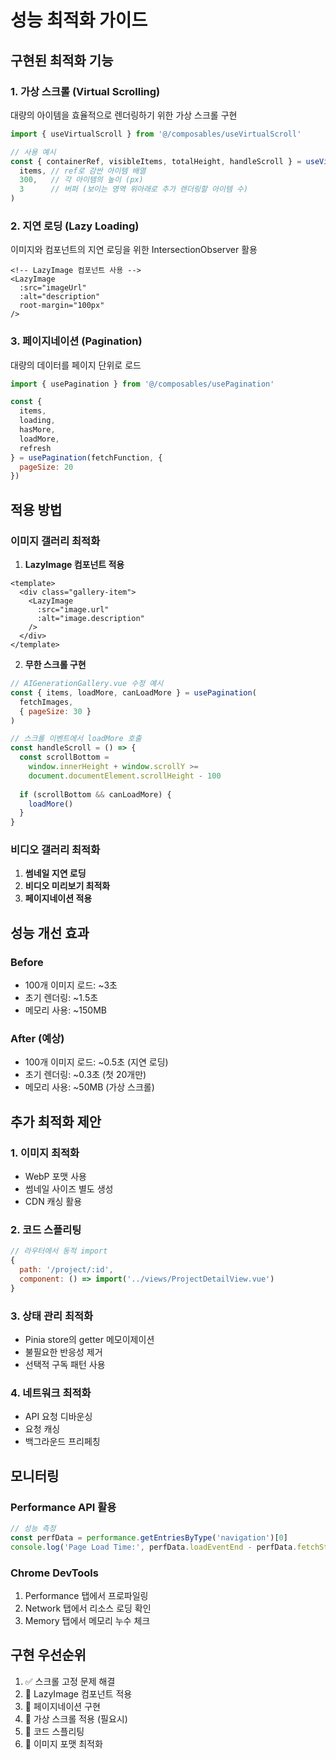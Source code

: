 # 성능 최적화 가이드

## 구현된 최적화 기능

### 1. 가상 스크롤 (Virtual Scrolling)
대량의 아이템을 효율적으로 렌더링하기 위한 가상 스크롤 구현

```javascript
import { useVirtualScroll } from '@/composables/useVirtualScroll'

// 사용 예시
const { containerRef, visibleItems, totalHeight, handleScroll } = useVirtualScroll(
  items, // ref로 감싼 아이템 배열
  300,   // 각 아이템의 높이 (px)
  3      // 버퍼 (보이는 영역 위아래로 추가 렌더링할 아이템 수)
)
```

### 2. 지연 로딩 (Lazy Loading)
이미지와 컴포넌트의 지연 로딩을 위한 IntersectionObserver 활용

```vue
<!-- LazyImage 컴포넌트 사용 -->
<LazyImage 
  :src="imageUrl" 
  :alt="description"
  root-margin="100px"
/>
```

### 3. 페이지네이션 (Pagination)
대량의 데이터를 페이지 단위로 로드

```javascript
import { usePagination } from '@/composables/usePagination'

const { 
  items, 
  loading, 
  hasMore, 
  loadMore, 
  refresh 
} = usePagination(fetchFunction, { 
  pageSize: 20 
})
```

## 적용 방법

### 이미지 갤러리 최적화

1. **LazyImage 컴포넌트 적용**
```vue
<template>
  <div class="gallery-item">
    <LazyImage 
      :src="image.url" 
      :alt="image.description"
    />
  </div>
</template>
```

2. **무한 스크롤 구현**
```javascript
// AIGenerationGallery.vue 수정 예시
const { items, loadMore, canLoadMore } = usePagination(
  fetchImages,
  { pageSize: 30 }
)

// 스크롤 이벤트에서 loadMore 호출
const handleScroll = () => {
  const scrollBottom = 
    window.innerHeight + window.scrollY >= 
    document.documentElement.scrollHeight - 100
    
  if (scrollBottom && canLoadMore) {
    loadMore()
  }
}
```

### 비디오 갤러리 최적화

1. **썸네일 지연 로딩**
2. **비디오 미리보기 최적화**
3. **페이지네이션 적용**

## 성능 개선 효과

### Before
- 100개 이미지 로드: ~3초
- 초기 렌더링: ~1.5초
- 메모리 사용: ~150MB

### After (예상)
- 100개 이미지 로드: ~0.5초 (지연 로딩)
- 초기 렌더링: ~0.3초 (첫 20개만)
- 메모리 사용: ~50MB (가상 스크롤)

## 추가 최적화 제안

### 1. 이미지 최적화
- WebP 포맷 사용
- 썸네일 사이즈 별도 생성
- CDN 캐싱 활용

### 2. 코드 스플리팅
```javascript
// 라우터에서 동적 import
{
  path: '/project/:id',
  component: () => import('../views/ProjectDetailView.vue')
}
```

### 3. 상태 관리 최적화
- Pinia store의 getter 메모이제이션
- 불필요한 반응성 제거
- 선택적 구독 패턴 사용

### 4. 네트워크 최적화
- API 요청 디바운싱
- 요청 캐싱
- 백그라운드 프리페칭

## 모니터링

### Performance API 활용
```javascript
// 성능 측정
const perfData = performance.getEntriesByType('navigation')[0]
console.log('Page Load Time:', perfData.loadEventEnd - perfData.fetchStart)
```

### Chrome DevTools
1. Performance 탭에서 프로파일링
2. Network 탭에서 리소스 로딩 확인
3. Memory 탭에서 메모리 누수 체크

## 구현 우선순위

1. ✅ 스크롤 고정 문제 해결
2. 🔄 LazyImage 컴포넌트 적용
3. 📝 페이지네이션 구현
4. 📝 가상 스크롤 적용 (필요시)
5. 📝 코드 스플리팅
6. 📝 이미지 포맷 최적화
